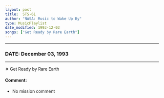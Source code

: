 ```yaml
---
layout: post
title:  STS-61
author: "NASA: Music to Wake Up By"
type: MusicPlaylist
date_modified: 1993-12-03
songs: ["Get Ready by Rare Earth"]
---
```


----
### DATE: December 03, 1993
----
✵ Get Ready by Rare Earth

#### Comment:
* No mission comment



<br/>
<center>
	<a target="_blank"
	   href="https://twitter.com/intent/tweet?hashtags=Space,NASA,Playlist,NASAWakeupCalls,SpaceProgram&text={{ page.author}}, '{{ page.songs.first }}' {{ page.title }}, {{ page.date | date: '%B %d, %Y' }}. {{ site.url }}{{ page.url }}&via=nasawakeupcalls"><i class="fab fa-twitter" alt="Tweet this page" style="font-size: 1.3em;"></i></a>
	&nbsp; 	<i class="fas fa-user-astronaut" style="font-size: 1.5em;"></i> &nbsp;
    <a type="amzn" search="'Get Ready by Rare Earth'" category="popular music">
    <i class="fab fa-amazon" style="font-size: 1.3em;"></i></a>
</center>
